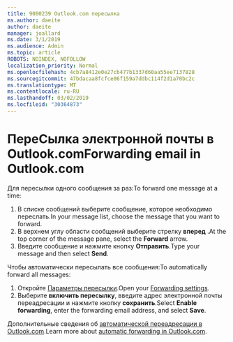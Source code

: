 ```yaml
---
title: 9000239 Outlook.com пересылка
ms.author: daeite
author: daeite
manager: joallard
ms.date: 3/1/2019
ms.audience: Admin
ms.topic: article
ROBOTS: NOINDEX, NOFOLLOW
localization_priority: Normal
ms.openlocfilehash: 4cb7a8412e0e27cb477b1337d60aa55ee7137828
ms.sourcegitcommit: 47bdacaa8fcfce06f159a7ddbc114f2d1a70bc2c
ms.translationtype: MT
ms.contentlocale: ru-RU
ms.lasthandoff: 03/02/2019
ms.locfileid: "30364873"
---
```

# <a name="forwarding-email-in-outlookcom"></a><span data-ttu-id="08aa6-102">ПереСылка электронной почты в Outlook.com</span><span class="sxs-lookup"><span data-stu-id="08aa6-102">Forwarding email in Outlook.com</span></span>

<span data-ttu-id="08aa6-103">Для пересылки одного сообщения за раз:</span><span class="sxs-lookup"><span data-stu-id="08aa6-103">To forward one message at a time:</span></span>

1. <span data-ttu-id="08aa6-104">В списке сообщений выберите сообщение, которое необходимо переслать.</span><span class="sxs-lookup"><span data-stu-id="08aa6-104">In your message list, choose the message that you want to forward.</span></span>
2. <span data-ttu-id="08aa6-105">В верхнем углу области сообщений выберите стрелку **вперед** .</span><span class="sxs-lookup"><span data-stu-id="08aa6-105">At the top corner of the message pane, select the **Forward** arrow.</span></span>
3. <span data-ttu-id="08aa6-106">Введите сообщение и нажмите кнопку **Отправить**.</span><span class="sxs-lookup"><span data-stu-id="08aa6-106">Type your message and then select **Send**.</span></span>

<span data-ttu-id="08aa6-107">Чтобы автоматически пересылать все сообщения:</span><span class="sxs-lookup"><span data-stu-id="08aa6-107">To automatically forward all messages:</span></span>

1. <span data-ttu-id="08aa6-108">Откройте [Параметры пересылки](https://outlook.live.com/mail/options/mail/forwarding/forwardingOption).</span><span class="sxs-lookup"><span data-stu-id="08aa6-108">Open your [Forwarding settings](https://outlook.live.com/mail/options/mail/forwarding/forwardingOption).</span></span>
2. <span data-ttu-id="08aa6-109">Выберите **включить пересылку**, введите адрес электронной почты переадресации и нажмите кнопку **сохранить**.</span><span class="sxs-lookup"><span data-stu-id="08aa6-109">Select **Enable forwarding**, enter the forwarding email address, and select **Save**.</span></span>

<span data-ttu-id="08aa6-110">Дополнительные сведения об [автоматической переадресации в Outlook.com](https://support.office.com/article/6246987c-6c8f-4144-b255-14fc07007dad).</span><span class="sxs-lookup"><span data-stu-id="08aa6-110">Learn more about [automatic forwarding in Outlook.com](https://support.office.com/article/6246987c-6c8f-4144-b255-14fc07007dad).</span></span>